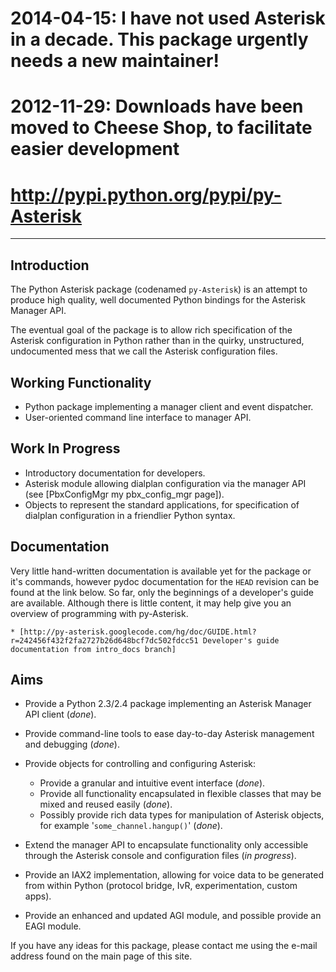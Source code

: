 # 2014-04-15: I have not used Asterisk in a decade. This package urgently needs a new maintainer!

# 2012-11-29: Downloads have been moved to Cheese Shop, to facilitate easier development

# http://pypi.python.org/pypi/py-Asterisk

--------


## Introduction

The Python Asterisk package (codenamed `py-Asterisk`) is an attempt
to produce high quality, well documented Python bindings for the Asterisk
Manager API.

The eventual goal of the package is to allow rich specification of the Asterisk
configuration in Python rather than in the quirky, unstructured, undocumented
mess that we call the Asterisk configuration files.


## Working Functionality

 * Python package implementing a manager client and event dispatcher.
 * User-oriented command line interface to manager API.


## Work In Progress

 * Introductory documentation for developers.
 * Asterisk module allowing dialplan configuration via the manager API (see [PbxConfigMgr my pbx_config_mgr page]).
 * Objects to represent the standard applications, for specification of dialplan configuration in a friendlier Python syntax.


## Documentation

Very little hand-written documentation is available yet for the package or it's
commands, however pydoc documentation for the `HEAD` revision can be found at
the link below. So far, only the beginnings of a developer's guide are
available. Although there is little content, it may help give you an overview
of programming with py-Asterisk.

    * [http://py-asterisk.googlecode.com/hg/doc/GUIDE.html?r=242456f432f2fa2727b26d648bcf7dc502fdcc51 Developer's guide documentation from intro_docs branch]


## Aims

* Provide a Python 2.3/2.4 package implementing an Asterisk Manager API client (*done*).
* Provide command-line tools to ease day-to-day Asterisk management and debugging (*done*).
* Provide objects for controlling and configuring Asterisk:
  * Provide a granular and intuitive event interface (*done*).
  * Provide all functionality encapsulated in flexible classes that may be mixed and reused easily (*done*).
  * Possibly provide rich data types for manipulation of Asterisk objects, for example '`some_channel.hangup()`' (*done*).

* Extend the manager API to encapsulate functionality only accessible through the Asterisk console and configuration files (<em>in progress</em>).
* Provide an IAX2 implementation, allowing for voice data to be generated from within Python (protocol bridge, IvR, experimentation, custom apps).
* Provide an enhanced and updated AGI module, and possible provide an EAGI module. 

If you have any ideas for this package, please contact me using the e-mail
address found on the main page of this site.
